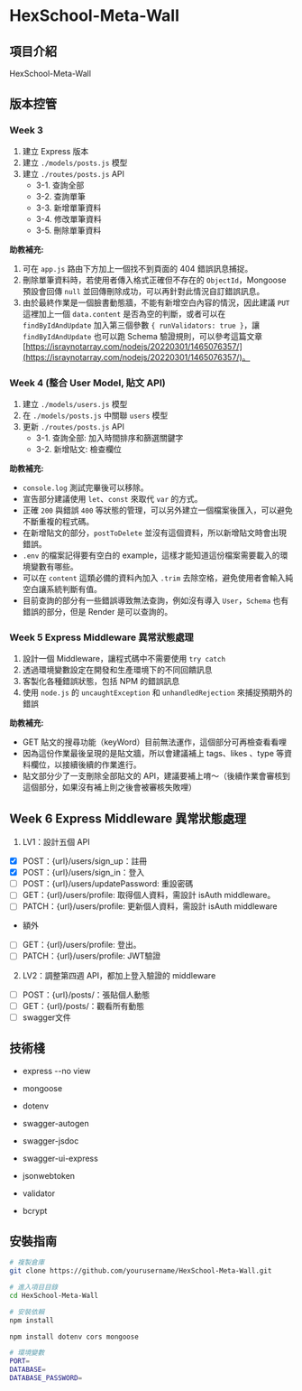 # HexSchool-Meta-Wall

## 項目介紹
HexSchool-Meta-Wall 

## 版本控管

### Week 3
1. 建立 Express 版本
2. 建立 `./models/posts.js` 模型
3. 建立 `./routes/posts.js` API
    - 3-1. 查詢全部
    - 3-2. 查詢單筆
    - 3-3. 新增單筆資料
    - 3-4. 修改單筆資料
    - 3-5. 刪除單筆資料

**助教補充:**
1. 可在 `app.js` 路由下方加上一個找不到頁面的 404 錯誤訊息捕捉。
2. 刪除單筆資料時，若使用者傳入格式正確但不存在的 `ObjectId`，Mongoose 預設會回傳 `null` 並回傳刪除成功，可以再針對此情況自訂錯誤訊息。
3. 由於最終作業是一個臉書動態牆，不能有新增空白內容的情況，因此建議 `PUT` 這裡加上一個 `data.content` 是否為空的判斷，或者可以在 `findByIdAndUpdate` 加入第三個參數 `{ runValidators: true }`，讓 `findByIdAndUpdate` 也可以跑 Schema 驗證規則，可以參考這篇文章 [https://israynotarray.com/nodejs/20220301/1465076357/](https://israynotarray.com/nodejs/20220301/1465076357/)。

### Week 4 (整合 User Model, 貼文 API)
1. 建立 `./models/users.js` 模型
2. 在 `./models/posts.js` 中關聯 `users` 模型
3. 更新 `./routes/posts.js` API
    - 3-1. 查詢全部: 加入時間排序和篩選關鍵字
    - 3-2. 新增貼文: 檢查欄位

**助教補充:**
- `console.log` 測試完畢後可以移除。
- 宣告部分建議使用 `let`、`const` 來取代 `var` 的方式。
- 正確 `200` 與錯誤 `400` 等狀態的管理，可以另外建立一個檔案後匯入，可以避免不斷重複的程式碼。
- 在新增貼文的部分，`postToDelete` 並沒有這個資料，所以新增貼文時會出現錯誤。
- `.env` 的檔案記得要有空白的 example，這樣才能知道這份檔案需要載入的環境變數有哪些。
- 可以在 `content` 這類必備的資料內加入 `.trim` 去除空格，避免使用者會輸入純空白讓系統判斷有值。
- 目前查詢的部分有一些錯誤導致無法查詢，例如沒有導入 `User`，`Schema` 也有錯誤的部分，但是 Render 是可以查詢的。

### Week 5 Express Middleware 異常狀態處理
1. 設計一個 Middleware，讓程式碼中不需要使用 `try catch`
2. 透過環境變數設定在開發和生產環境下的不同回饋訊息
3. 客製化各種錯誤狀態，包括 NPM 的錯誤訊息
4. 使用 `node.js` 的 `uncaughtException` 和 `unhandledRejection` 來捕捉預期外的錯誤

**助教補充:**
- GET 貼文的搜尋功能（keyWord）目前無法運作，這個部分可再檢查看看哩
- 因為這份作業最後呈現的是貼文牆，所以會建議補上 tags、likes 、type 等資料欄位，以接續後續的作業進行。
- 貼文部分少了一支刪除全部貼文的 API，建議要補上唷～（後續作業會審核到這個部分，如果沒有補上則之後會被審核失敗哩）

## Week 6 Express Middleware 異常狀態處理
1. LV1：設計五個 API
- [x] POST：{url}/users/sign_up：註冊
- [x] POST：{url}/users/sign_in：登入
- [ ] POST：{url}/users/updatePassword: 重設密碼
- [ ] GET：{url}/users/profile: 取得個人資料，需設計 isAuth middleware。
- [ ] PATCH：{url}/users/profile: 更新個人資料，需設計 isAuth middleware

- 額外
- [ ] GET：{url}/users/profile: 登出。
- [ ] PATCH：{url}/users/profile: JWT驗證

2. LV2：調整第四週 API，都加上登入驗證的 middleware
- [ ] POST：{url}/posts/：張貼個人動態
- [ ] GET：{url}/posts/：觀看所有動態
- [ ] swagger文件

## 技術棧
- express --no view
- mongoose
	
- dotenv			
	
- swagger-autogen	
- swagger-jsdoc		
- swagger-ui-express

- jsonwebtoken	
- validator	
- bcrypt		



## 安裝指南
```bash
# 複製倉庫
git clone https://github.com/yourusername/HexSchool-Meta-Wall.git

# 進入項目目錄
cd HexSchool-Meta-Wall

# 安裝依賴
npm install

npm install dotenv cors mongoose

# 環境變數
PORT=
DATABASE=
DATABASE_PASSWORD=

